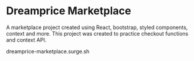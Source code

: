 # Dreamprice Marketplace 

A marketplace project created using React, bootstrap, styled components, context and more. This project was created to practice checkout functions and context API.

dreamprice-marketplace.surge.sh
